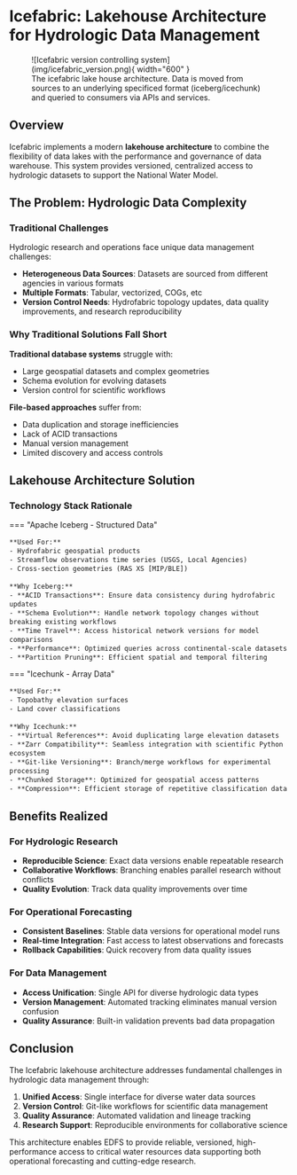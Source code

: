 # Icefabric: Lakehouse Architecture for Hydrologic Data Management

<figure markdown="span">
  ![Icefabric version controlling system](img/icefabric_version.png){ width="600" }
  <figcaption>The icefabric lake house architecture. Data is moved from sources to an underlying specificed format (iceberg/icechunk) and queried to consumers via APIs and services.</figcaption>
</figure>


## Overview

Icefabric implements a modern **lakehouse architecture** to combine the flexibility of data lakes with the performance and governance of data warehouse. This system provides versioned, centralized access to hydrologic datasets to support the National Water Model.

## The Problem: Hydrologic Data Complexity

### Traditional Challenges

Hydrologic research and operations face unique data management challenges:

- **Heterogeneous Data Sources**: Datasets are sourced from different agencies in various formats
- **Multiple Formats**: Tabular, vectorized, COGs, etc
- **Version Control Needs**: Hydrofabric topology updates, data quality improvements, and research reproducibility

### Why Traditional Solutions Fall Short

**Traditional database systems** struggle with:

- Large geospatial datasets and complex geometries
- Schema evolution for evolving datasets
- Version control for scientific workflows

**File-based approaches** suffer from:

- Data duplication and storage inefficiencies
- Lack of ACID transactions
- Manual version management
- Limited discovery and access controls

## Lakehouse Architecture Solution

### Technology Stack Rationale

=== "Apache Iceberg - Structured Data"

    **Used For:**
    - Hydrofabric geospatial products
    - Streamflow observations time series (USGS, Local Agencies)
    - Cross-section geometries (RAS XS [MIP/BLE])

    **Why Iceberg:**
    - **ACID Transactions**: Ensure data consistency during hydrofabric updates
    - **Schema Evolution**: Handle network topology changes without breaking existing workflows
    - **Time Travel**: Access historical network versions for model comparisons
    - **Performance**: Optimized queries across continental-scale datasets
    - **Partition Pruning**: Efficient spatial and temporal filtering

=== "Icechunk - Array Data"

    **Used For:**
    - Topobathy elevation surfaces
    - Land cover classifications

    **Why Icechunk:**
    - **Virtual References**: Avoid duplicating large elevation datasets
    - **Zarr Compatibility**: Seamless integration with scientific Python ecosystem
    - **Git-like Versioning**: Branch/merge workflows for experimental processing
    - **Chunked Storage**: Optimized for geospatial access patterns
    - **Compression**: Efficient storage of repetitive classification data

## Benefits Realized

### For Hydrologic Research

- **Reproducible Science**: Exact data versions enable repeatable research
- **Collaborative Workflows**: Branching enables parallel research without conflicts
- **Quality Evolution**: Track data quality improvements over time

### For Operational Forecasting

- **Consistent Baselines**: Stable data versions for operational model runs
- **Real-time Integration**: Fast access to latest observations and forecasts
- **Rollback Capabilities**: Quick recovery from data quality issues

### For Data Management

- **Access Unification**: Single API for diverse hydrologic data types
- **Version Management**: Automated tracking eliminates manual version confusion
- **Quality Assurance**: Built-in validation prevents bad data propagation

## Conclusion

The Icefabric lakehouse architecture addresses fundamental challenges in hydrologic data management through:

1. **Unified Access**: Single interface for diverse water data sources
3. **Version Control**: Git-like workflows for scientific data management
4. **Quality Assurance**: Automated validation and lineage tracking
6. **Research Support**: Reproducible environments for collaborative science

This architecture enables EDFS to provide reliable, versioned, high-performance access to critical water resources data supporting both operational forecasting and cutting-edge research.

